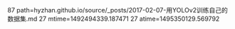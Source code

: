 87 path=hyzhan.github.io/source/_posts/2017-02-07-用YOLOv2训练自己的数据集.md
27 mtime=1492494339.187471
27 atime=1495350129.569792
